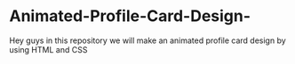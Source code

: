 # Animated-Profile-Card-Design-
Hey guys in this repository we will make an animated profile card design by using HTML and CSS 
